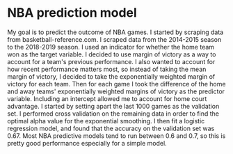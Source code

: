 # NBA prediction model

My goal is to predict the outcome of NBA games. I started by scraping data from basketball-reference.com. I scraped data from the 2014-2015 season to the 2018-2019 season. I used an indicator for whether the home team won as the target variable. I decided to use margin of victory as a way to account for a team's previous performance. I also wanted to account for how recent performance matters most, so instead of taking the mean margin of victory, I decided to take the exponentially weighted margin of victory for each team. Then for each game I took the difference of the home and away teams' exponentially weighted margins of victory as the predictor variable. Including an intercept allowed me to account for home court advantage. I started by setting apart the last 1000 games as the validation set. I performed cross validation on the remaining data in order to find the optimal alpha value for the exponential smoothing. I then fit a logistic regression model, and found that the accuracy on the validation set was 0.67. Most NBA predictive models tend to run between 0.6 and 0.7, so this is pretty good performance especially for a simple model. 
